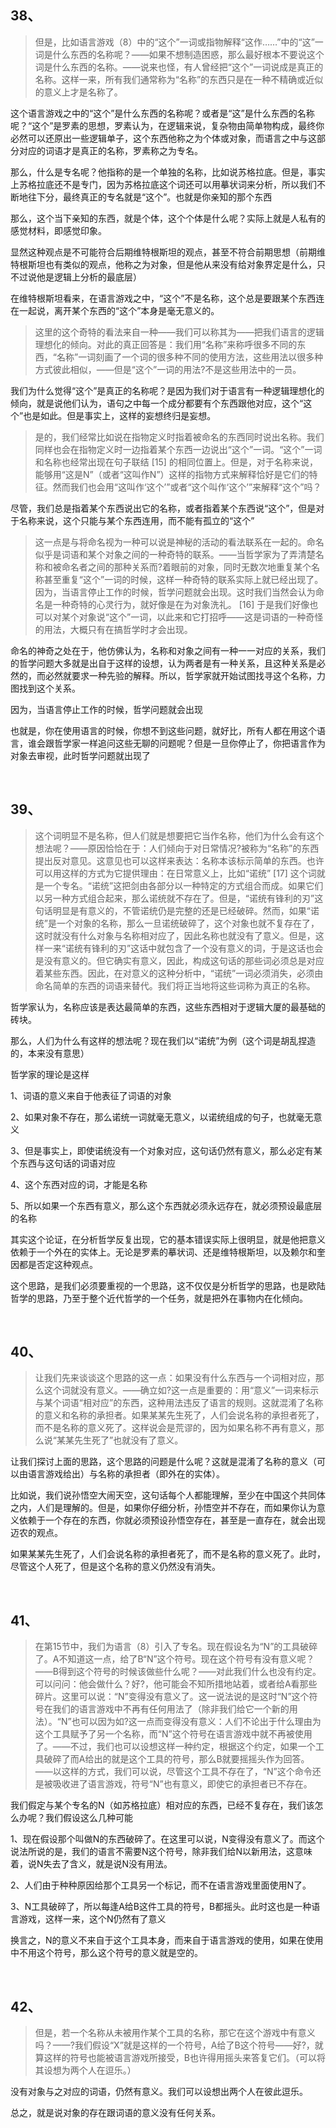 <h2>38、</h2><blockquote data-pid="y-vKqiYv">但是，比如语言游戏（8）中的“这个”一词或指物解释“这作……”中的“这”一词是什么东西的名称呢？——如果不想制造困惑，那么最好根本不要说这个词是什么东西的名称。——说来也怪，有人曾经把“这个”一词说成是真正的名称。这样一来，所有我们通常称为“名称”的东西只是在一种不精确或近似的意义上才是名称了。</blockquote><p data-pid="DcOvnKf2">这个语言游戏之中的“这个”是什么东西的名称呢？或者是“这”是什么东西的名称呢？“这个”是罗素的思想，罗素认为，在逻辑来说，复杂物由简单物构成，最终你必然可以还原出一些逻辑单子，这个东西他称之为个体或对象，而语言之中与这部分对应的词语才是真正的名称，罗素称之为专名。</p><p data-pid="7yjBdcHc">那么，什么是专名呢？他指称的是一个单独的名称，比如说苏格拉底。但是，事实上苏格拉底还不是专门，因为苏格拉底这个词还可以用摹状词来分析，所以我们不断地往下分，最终真正的专名就是“这个”。也就是你亲知的那个东西</p><p data-pid="J7-OMuey">那么，这个当下亲知的东西，就是个体，这个个体是什么呢？实际上就是人私有的感觉材料，即感觉印象。</p><p data-pid="svp1LMYo">显然这种观点是不可能符合后期维特根斯坦的观点，甚至不符合前期思想（前期维特根斯坦也有类似的观点，他称之为对象，但是他从来没有给对象界定是什么，只不过说他是逻辑上分析的最底层）</p><p data-pid="PHczf_Pz">在维特根斯坦看来，在语言游戏之中，“这个”不是名称，这个总是要跟某个东西连在一起说，离开某个东西的“这个”本身是毫无意义的。</p><blockquote data-pid="HMz31x8d">这里的这个奇特的看法来自一种——我们可以称其为——把我们语言的逻辑理想化的倾向。对此的真正回答是：我们用“名称”来称呼很多不同的东西，“名称”一词刻画了一个词的很多种不同的使用方法，这些用法以很多种方式彼此相似，——但是“这个”一词的用法?不是这些用法中的一员。</blockquote><p data-pid="0CVVrhpr">我们为什么觉得“这个”是真正的名称呢？是因为我们对于语言有一种逻辑理想化的倾向，就是说他们认为，语句之中每一个成分都要有个东西跟他对应，这个“这个”也是如此。但是事实上，这样的妄想终归是妄想。</p><blockquote data-pid="co5N5KAF">是的，我们经常比如说在指物定义时指着被命名的东西同时说出名称。我们同样也会在指物定义时一边指着某个东西一边说出“这个”一词。“这个”一词和名称也经常出现在句子联结 [15] 的相同位置上。但是，对于名称来说，能够用“这是N”（或者“这叫作N”）这样的指物方式来解释恰好是它们的特征。然而我们也会用“这叫作‘这个’”或者“这个叫作‘这个’”来解释“这个”吗？</blockquote><p data-pid="TIyXSuYy">尽管，我们总是指着某个东西说出它的名称，或者指着某个东西说“这个”，但是对于名称来说，这个只能与某个东西连用，而不能有孤立的“这个”</p><blockquote data-pid="vQXGUqnG">这一点是与将命名视为一种可以说是神秘的活动的看法联系在一起的。命名似乎是词语和某个对象之间的一种奇特的联系。——当哲学家为了弄清楚名称和被命名者之间的那种关系而?着眼前的对象，同时无数次地重复某个名称甚至重复“这个”一词的时候，这样一种奇特的联系实际上就已经出现了。因为，当语言停止工作的时候，哲学问题就会出现。这时我们当然会认为命名是一种奇特的心灵行为，就好像是在为对象洗礼。 [16] 于是我们好像也可以对某个对象说“这个”一词，以此来和它打招呼——这是词语的一种奇怪的用法，大概只有在搞哲学时才会出现。</blockquote><p data-pid="I713Q1ds">命名的神奇之处在于，他仿佛认为，名称和对象之间有一种一一对应的关系，我们的哲学问题大多就是出自于这样的设想，认为两者是有一种关系，且这种关系是必然的，而必然就要求一种先验的解释。所以，哲学家就开始试图找寻这个名称，力图找到这个关系。</p><p data-pid="RNMIO6OG">因为，当语言停止工作的时候，哲学问题就会出现</p><p data-pid="NvcQh_GC">也就是，你在使用语言的时候，你想不到这些问题，就好比，所有人都在用这个语言，谁会跟哲学家一样追问这些无聊的问题呢？但是一旦你停止了，你把语言作为对象去审视，此时哲学问题就出现了</p><p><br></p><h2>39、</h2><blockquote data-pid="DhnsliDI">这个词明显不是名称，但人们就是想要把它当作名称，他们为什么会有这个想法呢？——原因恰恰在于：人们倾向于对日常情况?被称为“名称”的东西提出反对意见。这意见也可以这样来表达：名称本该标示简单的东西。也许可以用这样的方式为它提供理由：在日常意义上，比如“诺统” [17] 这个词就是一个专名。“诺统”这把剑由各部分以一种特定的方式组合而成。如果它们以另一种方式组合起来，那么诺统就不存在了。但是，“诺统有锋利的刃”这句话明显是有意义的，不管诺统仍是完整的还是已经破碎。然而，如果“诺统”是一个对象的名称，那么一旦诺统破碎了，这个对象也就不复存在了，这时就没有什么对象与名称相对应了，因此名称也就没有了意义。但是，这样一来“诺统有锋利的刃”这话中就包含了一个没有意义的词，于是这话也会是没有意义的。但它确实有意义，因此，构成这句话的那些词必须总是对应着某些东西。因此，在对意义的这种分析中，“诺统”一词必须消失，必须由命名简单的东西的词语来替代。我们将正当地将这些词称为真正的名称。</blockquote><p data-pid="Vs0QmBwa">哲学家认为，名称应该是表达最简单的东西，这些东西相对于逻辑大厦的最基础的砖块。</p><p data-pid="flhvQMt9">那么，人们为什么有这样的想法呢？现在我们以“诺统”为例（这个词是胡乱捏造的，本来没有意思）</p><p data-pid="i_WqQ6ZO">哲学家的理论是这样</p><p data-pid="PjITQ039">1、词语的意义来自于他表征了词语的对象</p><p data-pid="xPMq3i4C">2、如果对象不存在，那么诺统一词就毫无意义，以诺统组成的句子，也就毫无意义</p><p data-pid="v9roSNm5">3、但是事实上，即使诺统没有一个对象对应，这句话仍然有意义，那么必定有某个东西与这句话的词语对应</p><p data-pid="QBoMDfiA">4、这个东西对应的词，才能是名称</p><p data-pid="XkcM3myo">5、所以如果一个东西有意义，那么这个东西就必须永远存在，就必须预设最底层的名称</p><p data-pid="Zj0GKXd-">其实这个论证，在分析哲学反复出现，它的基本错误实际上很明显，就是他把意义依赖于一个外在的实体上。无论是罗素的摹状词、还是维特根斯坦，以及赖尔和奎因都是否定这种观点。</p><p data-pid="t3aDlVVE">这个思路，是我们必须要重视的一个思路，这不仅仅是分析哲学的思路，也是欧陆哲学的思路，乃至于整个近代哲学的一个任务，就是把外在事物内在化倾向。</p><p><br></p><h2>40、</h2><blockquote data-pid="MTP050UC">让我们先来谈谈这个思路的这一点：如果没有什么东西与一个词相对应，那么这个词就没有意义。——确立如?这一点是重要的：用“意义”一词来标示与某个词语“相对应”的东西，这种用法违反了语言的规则。这就混淆了名称的意义和名称的承担者。如果某某先生死了，人们会说名称的承担者死了，而不是名称的意义死了。这样说会是荒谬的，因为如果名称不再有意义，那么说“某某先生死了”也就没有了意义。</blockquote><p data-pid="Ja1Om7ua">让我们探讨上面的思路，这个思路的问题是什么呢？这就是混淆了名称的意义（可以由语言游戏给出）与名称的承担者（即外在的实体）。</p><p data-pid="P42EpxyX">比如说，我们说孙悟空大闹天空，这句话每个人都能理解，至少在中国这个共同体之内，人们是理解的。但是，如果你仔细分析，孙悟空并不存在，而如果你认为意义依赖于一个存在的东西，你就必须预设孙悟空存在，甚至是一直存在，就会出现迈农的观点。</p><p data-pid="0xY7t8-j">如果某某先生死了，人们会说名称的承担者死了，而不是名称的意义死了。此时，尽管这个人死了，但是这个名称的意义仍然没有消失。</p><p><br></p><h2>41、</h2><blockquote data-pid="MC8GMXE_">在第15节中，我们为语言（8）引入了专名。现在假设名为“N”的工具破碎了。A不知道这一点，给了B“N”这个符号。现在这个符号有没有意义呢？——B得到这个符号的时候该做些什么呢？——对此我们什么也没有约定。可以问问：他会做什么？好?，他可能会不知所措地站着，或者给A看那些碎片。这里可以说：“N”变得没有意义了。这一说法说的是这时“N”这个符号在我们的语言游戏中不再有任何用法了（除非我们给它一个新的用法）。“N”也可以因为如?这一点而变得没有意义：人们不论出于什么理由为这个工具赋予了另一个名称，而“N”这个符号在语言游戏中就不再被使用了。——不过，我们也可以设想这样一种约定，根据这个约定，如果一个工具破碎了而A给出的就是这个工具的符号，那么B就要摇摇头作为回答。——以这样的方式，我们可以说，尽管这个工具不存在了，“N”这个命令还是被吸收进了语言游戏，符号“N”也有意义，即使它的承担者已不存在。</blockquote><p data-pid="81MgUlVX">我们假定与某个专名的N（如苏格拉底）相对应的东西，已经不复存在，我们该怎么办呢？我们假设这么几种可能</p><p data-pid="SVXbqVes">1、现在假设那个叫做N的东西破碎了。在这里可以说，N变得没有意义了。而这个说法所说的是，我们的语言不需要N这个符号，除非我们给N以新用法，这意味着，说N失去了含义，就是说N没有用法。</p><p data-pid="q_Ug0uKB">2、人们由于种种原因给那个工具另一个标记，而不在语言游戏里面使用N了。</p><p data-pid="hAS1pE98">3、N工具破碎了，所以每逢A给B这件工具的符号，B都摇头。此时这也是一种语言游戏，这样一来，这个N仍然有了意义</p><p data-pid="ArygnVbv">换言之，N的意义不来自于这个工具本身，而来自于语言游戏的使用，如果在使用中不用这个符号，那么这个符号的意义就是空的。</p><p><br></p><h2>42、</h2><blockquote data-pid="zaOZRCZY">但是，若一个名称从未被用作某个工具的名称，那它在这个游戏中有意义吗？——?我们假设“X”就是这样的一个符号，A给了B这个符号——好?，就算这样的符号也能被语言游戏所接受，B也许得用摇头来答复它们。（可以将其设想为两个人在逗乐。）</blockquote><p data-pid="jFgbwBpK">没有对象与之对应的词语，仍然有意义。我们可以设想出两个人在彼此逗乐。</p><p data-pid="0QGd9rYK">总之，就是说对象的存在跟词语的意义没有任何关系。</p>